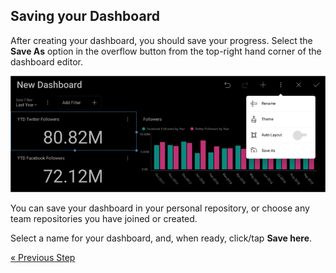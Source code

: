 ## Saving your Dashboard 

After creating your dashboard, you should save your progress. Select the
**Save As** option in the overflow button from the top-right hand corner
of the dashboard editor.

![SocialAccessingSaveMenu\_All](images/SocialAccessingSaveMenu_All.png)

You can save your dashboard in your personal repository, or choose any team repositories you have joined or created. 

Select a name for your dashboard, and, when ready, click/tap **Save here**.


<style>
.previous {
    text-align: left
}

.next {
    float: right
}

</style>

<a href="social-adding-other-visualizations.md" class="previous">&laquo; Previous Step</a>